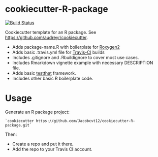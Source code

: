 # cookiecutter-R-package #

[![Build Status](https://travis-ci.org/Jacobcvt12/cookiecutter-R-package.svg?branch=master)](https://travis-ci.org/Jacobcvt12/cookiecutter-R-package)

Cookiecutter template for an R package. See https://github.com/audreyr/cookiecutter.

* Adds package-name.R with boilerplate for [Roxygen2](https://cran.r-project.org/package=roxygen2)
* Adds basic .travis.yml file for [Travis-CI](http://docs.travis-ci.com/user/languages/r/) builds
* Includes .gitignore and .Rbuildignore to cover most use cases.
* Includes Rmarkdown vignette example with necessary DESCRIPTION file.
* Adds basic [testthat](https://cran.r-project.org/package=testthat) framework.
* Includes other basic R boilerplate code.

# Usage

Generate an R package project:

    `cookiecutter https://github.com/Jacobcvt12/cookiecutter-R-package.git`

Then:

* Create a repo and put it there.
* Add the repo to your Travis CI account.
